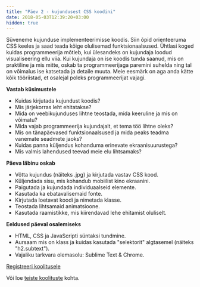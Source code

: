```yaml
---
title: "Päev 2 - kujundusest CSS koodini"
date: 2018-05-03T12:39:20+03:00
hidden: true
---
```


Süveneme kujunduse implementeerimisse koodis. Siin õpid orienteeruma CSS keeles ja saad teada kõige olulisemad funktsionaalsused. Ühtlasi koged kuidas programmeerija mõtleb, kui ülesandeks on kujundaja loodud visualiseering ellu viia. Kui kujundaja on ise koodis tunda saanud, mis on praktiline ja mis mitte, oskab ta programmeerijaga paremini suhelda ning tal on võimalus ise katsetada ja detaile muuta. Meie eesmärk on aga anda kätte kõik tööriistad, et osalejal poleks programmeerijat vajagi.

**Vastab küsimustele**

- Kuidas kirjutada kujundust koodis?
- Mis järjekorras leht ehitatakse?
- Mida on veebikujunduses lihtne teostada, mida keeruline ja mis on võimatu?
- Mida vajab programmeerija kujundajalt, et tema töö lihtne oleks?
- Mis on tänapäevased funktsionaalsused ja mida peaks teadma vanemate seadmete jaoks?
- Kuidas panna küljendus kohanduma erinevate ekraanisuurustega?
- Mis valmis lahendused teevad meie elu lihtsamaks?

**Päeva läbinu oskab**

- Võtta kujundus (näiteks .jpg) ja kirjutada vastav CSS kood.
- Küljendada sisu, mis kohandub mobiilist kino ekraanini.
- Paigutada ja kujundada individuaalseid elemente.
- Kasutada ka ebatavalisemaid fonte.
- Kirjutada loetavat koodi ja nimetada klasse.
- Teostada lihtsamaid animatsioone.
- Kasutada raamistikke, mis kiirendavad lehe ehitamist oluliselt.

**Eeldused päeval osalemiseks**

- HTML, CSS ja JavaScripti süntaksi tundmine.
- Aursaam mis on klass ja kuidas kasutada "selektorit" algtasemel (näiteks "h2.subtext").
- Vajaliku tarkvara olemasolu: Sublime Text & Chrome.

<a href="/koolitus/registreeri" class="button">Registreeri koolitusele</a>

Või loe [teiste koolituste](/koolitused) kohta.
